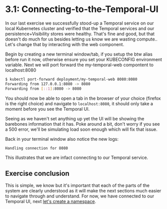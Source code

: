 # 3.1: Connecting-to-the-Temporal-UI

In our last exercise we successfully stood-up a Temporal service on our local Kubernetes cluster and verified that the Temporal services and our persistence+Visibility stores were healthy. That's fine and good, but that doesn't do much for us besides letting us know we are wasting compute.. Let's change that by interacting with the web component. 

Begin by creating a new terminal window/tab, if you setup the btw alias before run it now, otherwise ensure you set your KUBECONFIG environment variable. Next we will port forward the my-temporal-web compontent to localhost:8080

```bash
$ kubectl port-forward deployment/my-temporal-web 8080:8080
Forwarding from 127.0.0.1:8080 -> 8080
Forwarding from [::1]:8080 -> 8080
```

You should now be able to open a tab in the browser of your choice (firefox is the right choice) and navigate to `localhost:8080`, it should only take a moment before you see the Temporal UI. 

Seeing as we haven't set anything up yet the UI will be showing the barebones information that it has. Poke around a bit, don't worry if you see a 500 error, we'll be simulating load soon enough which will fix that issue. 

Back in your terminal window also notice the new logs:
```bash
Handling connection for 8080
```

This illustrates that we are infact connecting to our Temporal service.

## Exercise conclusion
This is simple, we know but it's important that each of the parts of the system are clearly understood as it will make the next sections much easier to navigate through and understand. For now, we have connected to our Temporal UI, next [let's create a namespace](./3.2.Creating-a-test-namespace-and-workflow-via-Temporal-CLI-or-UI.md).

